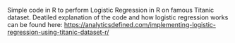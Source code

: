 Simple code in R to perform Logistic Regression in R on famous Titanic dataset. Deatiled explanation of the code and how logistic regression works can be found here: https://analyticsdefined.com/implementing-logistic-regression-using-titanic-dataset-r/
